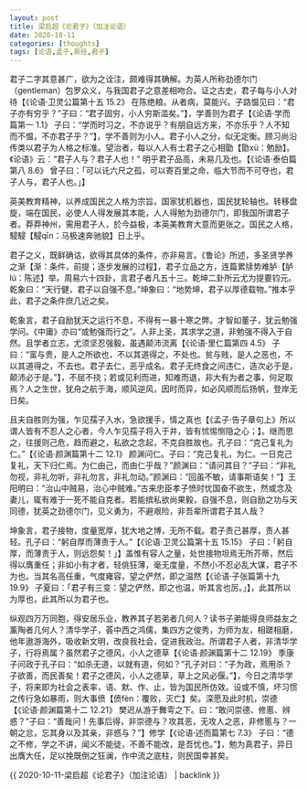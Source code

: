 ```yaml
---
layout: post
title: 梁启超《论君子》（加注论语）
date: 2020-10-11
categories: [thoughts]
tags: [论语,孟子,易经,君子]
---
```


君子二字其意甚广，欲为之诠注，颇难得其确解。为英人所称劲德尔门（gentleman）包罗众义，与我国君子之意差相吻合。证之古史，君子每与小人对待【《论语·卫灵公篇第十五 15.2》 在陈绝粮。从者病，莫能兴。子路愠见曰：“君子亦有穷乎？”子曰：“君子固穷，小人穷斯滥矣。”】，学善则为君子【《论语·学而篇第一 1.1》 子曰：“学而时习之，不亦说乎？有朋自远方来，不亦乐乎？人不知而不愠，不亦君子乎？”】，学不善则为小人。君子小人之分，似无定衡。顾习尚沿传类以君子为人格之标准。望治者，每以人人有士君子之心相勖【勖xù：勉励】。《论语》云：“君子人与？君子人也！” 明乎君子品高，未易几及也。【《论语·泰伯篇第八 8.6》 曾子曰：「可以讬六尺之孤，可以寄百里之命，临大节而不可夺也，君子人与，君子人也。」】

英美教育精神，以养成国民之人格为宗旨。国家犹机器也，国民犹轮轴也。转移盘旋，端在国民，必使人人得发展其本能，人人得勉为劲德尔门，即我国所谓君子者。莽莽神州，需用君子人，於今益极，本英美教育大意而更张之。国民之人格，駸駸【駸qīn：马极速奔驰貌】日上乎。

君子之义，既鲜确诂，欲得其具体的条件，亦非易言。《鲁论》所述，多圣贤学养之渐【渐：条件，前提；逐步发展的过程】，君子立品之方，连篇累牍势难胪【胪lú：陈述】举。周易六十四卦，言君子者凡五十三。乾坤二卦所云尤为提要钧元。乾象曰：“天行健，君子以自强不息。”坤象曰：“地势坤，君子以厚德载物。”推本乎此，君子之条件庶几近之矣。

乾象言，君子自励犹天之运行不息，不得有一暴十寒之弊。才智如董子，犹云勉强学问。《中庸》亦曰“或勉强而行之”。人非上圣，其求学之道，非勉强不得入于自然。且学者立志，尤须坚忍强毅，虽遇颠沛流离【《论语·里仁篇第四 4.5》 子曰：“富与贵，是人之所欲也，不以其道得之，不处也。贫与贱，是人之恶也，不以其道得之，不去也。君子去仁，恶乎成名。君子无终食之间违仁，造次必于是，颠沛必于是。”】，不屈不挠；若或见利而进，知难而退，非大有为者之事，何足取焉？人之生世，犹舟之航于海，顺风逆风，因时而异，如必风顺而后扬帆，登岸无日矣。

且夫自胜则为强，乍见孺子入水，急欲援手，情之真也【《孟子·告子章句上》所以谓人皆有不忍人之心者，今人乍见孺子将入于井，皆有怵惕恻隐之心；】。继而思之，往援则己危，趋而避之，私欲之念起，不克自胜故也。孔子曰：“克己复礼为仁。”【《论语·颜渊篇第十二 12.1》 颜渊问仁。子曰：“克己复礼，为仁。一日克己复礼，天下归仁焉。为仁由己，而由仁乎哉？”颜渊曰：“请问其目？”子曰：“非礼勿视，非礼勿听，非礼勿言，非礼勿动。”颜渊曰：“回虽不敏，请事斯语矣！”】王阳明曰：“治山中贼易，治心中贼难。”古来忠臣孝子愤时忧国奋不欲生，然或念及妻儿，辄有难于一死不能自克者。若能摈私欲尚果毅，自强不息，则自励之功与天同德，犹英之劲德尔门，见义勇为，不避艰险，非吾辈所谓君子其人哉？

坤象言，君子接物，度量宽厚，犹大地之博，无所不载。君子责己甚厚，责人甚轻。孔子曰：“躬自厚而薄责于人。”【《论语·卫灵公篇第十五 15.15》 子曰：「躬自厚，而薄责于人，则远怨矣！」】盖惟有容人之量，处世接物坦焉无所芥蒂，然后得以膺重任；非如小有才者，轻佻狂薄，毫无度量，不然小不忍必乱大谋，君子不为也。当其名高任重，气度雍容，望之俨然，即之温然【《论语·子张篇第十九 19.9》 子夏曰：「君子有三变：望之俨然，即之也温，听其言也厉。」】，此其所以为厚也，此其所以为君子也。

纵观四万万同胞，得安居乐业，教养其子若弟者几何人？读书子弟能得良师益友之薰陶者几何人？清华学子，荟中西之鸿儒，集四方之俊秀，为师为友，相蹉相磨，他年遨游海外，吸收新文明，改良我社会，促进我政治。所谓君子人者，非清华学子，行将焉属？虽然君子之德风，小人之德草【《论语·颜渊篇第十二 12.19》 季康子问政于孔子曰：“如杀无道，以就有道，何如？”孔子对曰：“子为政，焉用杀？子欲善，而民善矣！君子之德风，小人之德草，草上之风必偃。”】，今日之清华学子，将来即为社会之表率，语、默、作、止，皆为国民所仿效。设或不慎，坏习惯之传行急如暴雨，则大事偾【偾fèn：覆败，灭亡】矣。深愿及此时机，崇德【《论语·颜渊篇第十二 12.21》 樊迟从游于舞雩之下。曰：“敢问崇德、修慝、辨惑？”子曰：“善哉问！先事后得，非崇德与？攻其恶，无攻人之恶，非修慝与？一朝之忿，忘其身以及其亲，非惑与？”】修学【《论语·述而篇第七 7.3》 子曰：“德之不修，学之不讲，闻义不能徒，不善不能改，是吾忧也。”】，勉为真君子，异日出膺大任，足以挽既倒之狂澜，作中流之底柱，则民国幸甚矣。

{{ 2020-10-11-梁启超《论君子》（加注论语） | backlink }}
